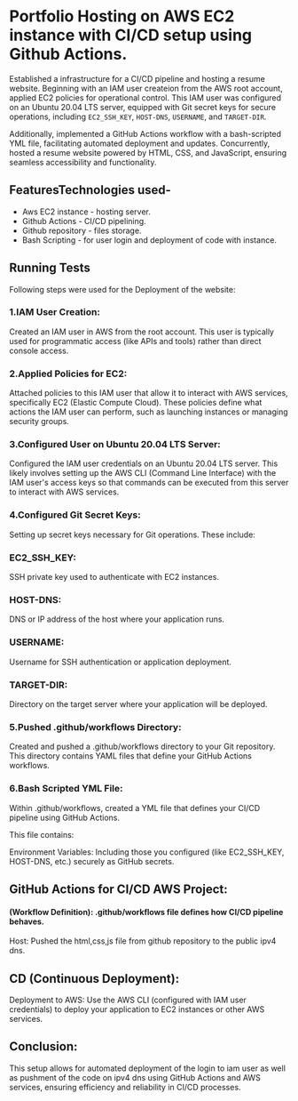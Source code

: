 
#  Portfolio Hosting on AWS EC2 instance with CI/CD setup using Github Actions.

Established a infrastructure for a CI/CD pipeline and hosting a resume website. Beginning with an IAM user createion from the AWS root account, applied EC2 policies for operational control. This IAM user was configured on an Ubuntu 20.04 LTS server, equipped with Git secret keys for secure operations, including `EC2_SSH_KEY`, `HOST-DNS`, `USERNAME`, and `TARGET-DIR`. 

Additionally, implemented a GitHub Actions workflow with a bash-scripted YML file, facilitating automated deployment and updates. Concurrently, hosted a resume website powered by HTML, CSS, and JavaScript, ensuring seamless accessibility and functionality.

## FeaturesTechnologies used-

- Aws EC2 instance - hosting server.
- Github Actions - CI/CD pipelining.
- Github repository - files storage.
- Bash Scripting - for user login and deployment of code with instance.

## Running Tests

Following steps were used for the Deployment of the website:


### 1.IAM User Creation:

Created an IAM user in AWS from the root account. This user is typically used for programmatic access (like APIs and tools) rather than direct console access.

### 2.Applied Policies for EC2:

Attached policies to this IAM user that allow it to interact with AWS services, specifically EC2 (Elastic Compute Cloud). These policies define what actions the IAM user can perform, such as launching instances or managing security groups.

### 3.Configured User on Ubuntu 20.04 LTS Server:

Configured the IAM user credentials on an Ubuntu 20.04 LTS server. This likely involves setting up the AWS CLI (Command Line Interface) with the IAM user's access keys so that commands can be executed from this server to interact with AWS services.

### 4.Configured Git Secret Keys:

Setting up secret keys necessary for Git operations. 
These include:

### EC2_SSH_KEY:
 SSH private key used to authenticate with EC2 instances.
### HOST-DNS: 
DNS or IP address of the host where your application runs.
### USERNAME: 
Username for SSH authentication or application deployment.
### TARGET-DIR: 
Directory on the target server where your application will be deployed.

### 5.Pushed .github/workflows Directory:

Created and pushed a .github/workflows directory to your Git repository. This directory contains YAML files that define your GitHub Actions workflows.

### 6.Bash Scripted YML File:
Within .github/workflows, created a YML file that defines your CI/CD pipeline using GitHub Actions. 

This file contains:

Environment Variables: Including those you configured (like EC2_SSH_KEY, HOST-DNS, etc.) securely as GitHub secrets.

## GitHub Actions for CI/CD AWS Project:



#### (Workflow Definition): .github/workflows file defines how CI/CD pipeline behaves.
Host: Pushed the html,css,js file from github repository to the public ipv4 dns.



## CD (Continuous Deployment):
Deployment to AWS: Use the AWS CLI (configured with IAM user credentials) to deploy your application to EC2 instances or other AWS services.

## Conclusion:
This setup allows for automated deployment of the login to iam user as well as pushment of the code on ipv4 dns using GitHub Actions and AWS services, ensuring efficiency and reliability in CI/CD processes.
